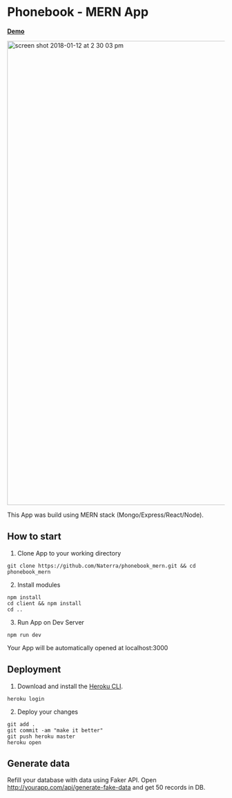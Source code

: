 # Phonebook - MERN App 

<b><a target="_blank" href="https://phonebook-mern.herokuapp.com">Demo</a></b>


<img width="1075" alt="screen shot 2018-01-12 at 2 30 03 pm" src="https://user-images.githubusercontent.com/8204364/34891950-6b17fe48-f7a5-11e7-9e6e-ad14e68b0cf9.png">


This App was build using MERN stack (Mongo/Express/React/Node).

## How to start

1. Clone App to your working directory
<pre>
<code>git clone https://github.com/Naterra/phonebook_mern.git && cd phonebook_mern
</code></pre>

2. Install modules
<pre>
<code>npm install
cd client && npm install
cd ..
</code></pre>
3. Run App on Dev Server

<pre>
<code>npm run dev
</code></pre>
Your App will be automatically opened at localhost:3000

## Deployment

1. Download and install the <a href="https://devcenter.heroku.com/articles/heroku-command-line">Heroku CLI</a>.

<pre>
<code>heroku login</code>
</pre>

2. Deploy your changes
 
<pre>
<code>git add .
git commit -am "make it better"
git push heroku master
heroku open</code>
</pre>

## Generate data
Refill your database with data using Faker API.
Open http://yourapp.com/api/generate-fake-data and get 50 records in DB.

